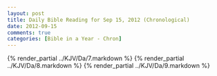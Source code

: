 ```yaml
---
layout: post
title: Daily Bible Reading for Sep 15, 2012 (Chronological)
date: 2012-09-15
comments: true
categories: [Bible in a Year - Chron]
---
```

{% render_partial ../KJV/Da/7.markdown %}
{% render_partial ../KJV/Da/8.markdown %}
{% render_partial ../KJV/Da/9.markdown %}
